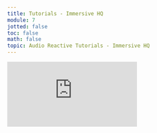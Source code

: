 ```yaml
---
title: Tutorials - Immersive HQ
module: 7
jotted: false
toc: false
math: false
topic: Audio Reactive Tutorials - Immersive HQ
---
```



<div class="embed-responsive embed-responsive-16by9"><iframe class="embed-responsive-item" src="https://www.youtube.com/embed/eNtrtn9urb4" frameborder="0" allow="accelerometer; autoplay; encrypted-media; gyroscope; picture-in-picture" allowfullscreen></iframe></div>
